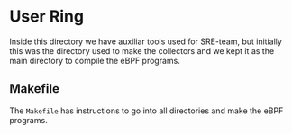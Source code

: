 # User Ring

Inside this directory we have auxiliar tools used for SRE-team, but initially this was the directory used
to make the collectors and we kept it as the main directory to compile the eBPF programs.

## Makefile

The `Makefile` has instructions to go into all directories and make the eBPF programs.
